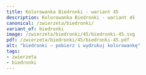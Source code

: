 ```yaml
---
title: Kolorowanka Biedronki - wariant 45
description: Kolorowanka Biedronki - wariant 45
canonical: /zwierzeta/biedronki/
variant_of: biedronki
image: /zwierzeta/biedronki/45/biedronki-45.svg
pdf: /zwierzeta/biedronki/45/biedronki-45.pdf
alt: "biedronki – pobierz i wydrukuj kolorowankę"
tags:
- zwierzeta
- biedronki
---
```

